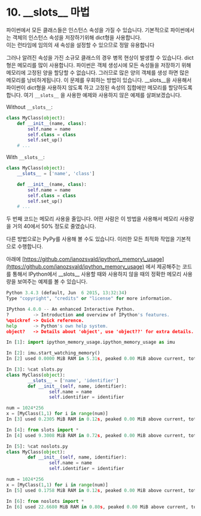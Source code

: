 # 10. \_\_**slots\_\_ 마법**

파이썬에서 모든 클래스들은 인스턴스 속성을 가질 수 있습니다. 기본적으로 파이썬에서는 객체의 인스턴스 속성을 저장하기위해 dict형을 사용합니다.  
이는 런타임에 임의의 새 속성을 설정할 수 있으므로 정말 유용합니다

그러나 알려진 속성을 가진 소규모 클래스의 경우 병목 현상이 발생할 수 있습니다. dict형은 메모리를 많이 사용합니다. 파이썬은 객체 생성시에 모든 속성들을 저장하기 위해 메모리에 고정된 양을 할당할 수 없습니다. 그러므로 많은 양의 객체를 생성 하면 많은 메모리를 낭비하게됩니다. 이 문제를 우회하는 방법이 있습니다. \_\_slots\_\_을 사용해서 파이썬이 dict형을 사용하지 않도록 하고 고정된 속성의 집합에만 메모리를 할당하도록 합니다. 여기 `__slots__` 을 사용한 예제와 사용하지 않은 예제를 살펴보겠습니다.

Without `__slots__`:

```python
class MyClass(object):
    def __init__(name, class):
        self.name = name
        self.class = class
        self.set_up()
    # ...
```

With `__slots__`:

```python
class MyClass(object):
    __slots__ = ['name', 'class']

    def __init__(name, class):
        self.name = name
        self.class = class
        self.set_up()
    # ...
```

두 번째 코드는 메모리 사용을 줄입니다. 어떤 사람은 이 방법을 사용해서 메모리 사용량을 거의 40에서 50% 정도로 줄였습니다.

다른 방법으로는 PyPy를 사용해 볼 수도 있습니다. 이러한 모든 최적화 작업을 기본적으로 수행합니다.

아래에 [https://github.com/ianozsvald/ipython\_memory\_usage](https://github.com/ianozsvald/ipython_memory_usage) 에서 제공해주는 코드를 통해서 IPython에서 \_\_slots\_\_ 사용할 때와 사용하지 않을 때의 정확한 메모리 사용량을 보여주는 예제를 볼 수 있습니다.

```python
Python 3.4.3 (default, Jun  6 2015, 13:32:34)
Type "copyright", "credits" or "license" for more information.

IPython 4.0.0 -- An enhanced Interactive Python.
?         -> Introduction and overview of IPython's features.
%quickref -> Quick reference.
help      -> Python's own help system.
object?   -> Details about 'object', use 'object??' for extra details.

In [1]: import ipython_memory_usage.ipython_memory_usage as imu

In [2]: imu.start_watching_memory()
In [2] used 0.0000 MiB RAM in 5.31s, peaked 0.00 MiB above current, total RAM usage 15.57 MiB

In [3]: %cat slots.py
class MyClass(object):
        __slots__ = ['name', 'identifier']
        def __init__(self, name, identifier):
                self.name = name
                self.identifier = identifier

num = 1024*256
x = [MyClass(1,1) for i in range(num)]
In [3] used 0.2305 MiB RAM in 0.12s, peaked 0.00 MiB above current, total RAM usage 15.80 MiB

In [4]: from slots import *
In [4] used 9.3008 MiB RAM in 0.72s, peaked 0.00 MiB above current, total RAM usage 25.10 MiB

In [5]: %cat noslots.py
class MyClass(object):
        def __init__(self, name, identifier):
                self.name = name
                self.identifier = identifier

num = 1024*256
x = [MyClass(1,1) for i in range(num)]
In [5] used 0.1758 MiB RAM in 0.12s, peaked 0.00 MiB above current, total RAM usage 25.28 MiB

In [6]: from noslots import *
In [6] used 22.6680 MiB RAM in 0.80s, peaked 0.00 MiB above current, total RAM usage 47.95 MiB
```



